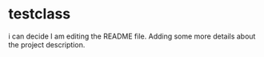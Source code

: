 # testclass
i can decide
I am editing the README file. Adding some more details about the project description.
